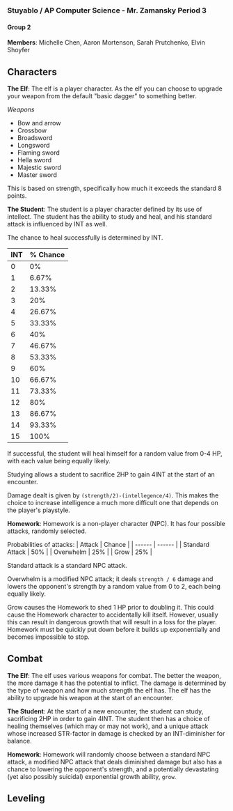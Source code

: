 ### Stuyablo / AP Computer Science - Mr. Zamansky Period 3

#### Group 2
**Members**: Michelle Chen, Aaron Mortenson, Sarah Prutchenko, Elvin Shoyfer

## Characters
**The Elf**: The elf is a player character. As the elf you can choose to upgrade your weapon from the default "basic dagger" to something better. 

*Weapons*
* Bow and arrow
* Crossbow
* Broadsword
* Longsword
* Flaming sword
* Hella sword
* Majestic sword
* Master sword

This is based on strength, specifically how much it exceeds the standard 8 points. 

**The Student**: The student is a player character defined by its use of intellect. The student has the ability to study and heal, and his standard attack is influenced by INT as well. 

The chance to heal successfully is determined by INT. 

| INT | % Chance |
| --- | -------- |
| 0 | 0% |
| 1 | 6.67% |
| 2 | 13.33% |
| 3 | 20% | 
| 4 | 26.67% |
| 5 | 33.33% | 
| 6 | 40% | 
| 7 | 46.67% | 
| 8 | 53.33% | 
| 9 | 60% |
| 10 | 66.67% |
| 11 | 73.33% | 
| 12 | 80% | 
| 13 | 86.67% | 
| 14 | 93.33% | 
| 15 | 100% | 

If successful, the student will heal himself for a random value from 0-4 HP, with each value being equally likely. 

Studying allows a student to sacrifice 2HP to gain 4INT at the start of an encounter. 

Damage dealt is given by `(strength/2)-(intellegence/4)`.
This makes the choice to increase intelligence a much more difficult one that depends on the player's playstyle. 

**Homework**: Homework is a non-player character (NPC). 
It has four possible attacks, randomly selected.

Probabilities of attacks:
| Attack | Chance |
| ------ | ------ |
| Standard Attack | 50% | 
| Overwhelm | 25% | 
| Grow | 25% | 

Standard attack is a standard NPC attack.

Overwhelm is a modified NPC attack; it deals `strength / 6` damage and lowers the opponent's strength by a random value from 0 to 2, each being equally likely. 

Grow causes the Homework to shed 1 HP prior to doubling it. 
This could cause the Homework character to accidentally kill itself. However, usually this can result in dangerous growth that will result in a loss for the player. Homework must be quickly put down before it  builds up exponentially and becomes impossible to stop.


## Combat
**The Elf**: The elf uses various weapons for combat. The better the weapon, the more damage it has the potential to inflict. The damage is determined by the type of weapon and how much strength the elf has. The elf has the ability to upgrade his weapon at the start of an encounter. 


**The Student**: At the start of a new encounter, the student can study, sacrificing 2HP in order to gain 4INT. The student then has a choice of healing themselves (which may or may not work), and a unique attack whose increased STR-factor in damage is checked by an INT-diminisher for balance.

**Homework**: Homework will randomly choose between a standard NPC attack, a modified NPC attack that deals diminished damage but also has a chance to lowering the opponent's strength, and a potentially devastating (yet also possibly suicidal) exponential growth ability, `grow`. 

## Leveling 


